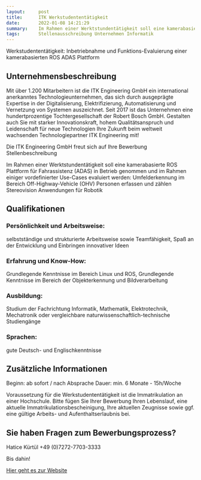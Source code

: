 ```yaml
---
layout:     post
title:      ITK Werkstudententätigkeit
date:       2022-01-08 14:21:29
summary:    Im Rahmen einer Werktstundentätigkeit soll eine kamerabasierte ROS Plattform für Fahrassistenz (ADAS) in Betrieb...
tags:		Stellenausschreibung Unternehmen Informatik
---
```

Werkstudententätigkeit: Inbetriebnahme und Funktions-Evaluierung einer kamerabasierten ROS ADAS Plattform

## Unternehmensbeschreibung

Mit über 1.200 Mitarbeitern ist die ITK Engineering GmbH ein international anerkanntes Technologieunternehmen, das sich durch ausgeprägte Expertise in der Digitalisierung, Elektrifizierung, Automatisierung und Vernetzung von Systemen auszeichnet. Seit 2017 ist das Unternehmen eine hundertprozentige Tochtergesellschaft der Robert Bosch GmbH. Gestalten auch Sie mit starker Innovationskraft, hohem Qualitätsanspruch und Leidenschaft für neue Technologien Ihre Zukunft beim weltweit wachsenden Technologiepartner ITK Engineering mit!

Die ITK Engineering GmbH freut sich auf Ihre Bewerbung
Stellenbeschreibung

Im Rahmen einer Werktstundentätigkeit soll eine kamerabasierte ROS Plattform für Fahrassistenz (ADAS) in Betrieb genommen und im Rahmen einiger vordefinierter Use-Cases evaluiert werden:
     Umfelderkennung im Bereich Off-Highway-Vehicle (OHV)
     Personen erfassen und zählen
     Stereovision Anwendungen für Robotik 

## Qualifikationen 

### Persönlichkeit und Arbeitsweise: 
selbstständige und strukturierte Arbeitsweise sowie Teamfähigkeit, Spaß an der Entwicklung und Einbringen innovativer Ideen
### Erfahrung und Know-How: 
Grundlegende Kenntnisse im Bereich Linux und ROS, Grundlegende Kenntnisse im Bereich der Objekterkennung und Bildverarbeitung
### Ausbildung: 
Studium der Fachrichtung Informatik, Mathematik, Elektrotechnik, Mechatronik oder vergleichbare naturwissenschaftlich-technische Studiengänge
### Sprachen: 
gute Deutsch- und Englischkenntnisse

## Zusätzliche Informationen

Beginn: ab sofort / nach Absprache
Dauer: min. 6 Monate - 15h/Woche

Voraussetzung für die Werkstudententätigkeit ist die Immatrikulation an einer Hochschule.
Bitte fügen Sie Ihrer Bewerbung Ihren Lebenslauf, eine aktuelle Immatrikulationsbescheinigung, Ihre aktuellen Zeugnisse sowie ggf. eine gültige Arbeits- und Aufenthaltserlaubnis bei.

## Sie haben Fragen zum Bewerbungsprozess?
Hatice Kürtül
+49 (0)7272-7703-3333

Bis dahin!

[Hier geht es zur Website](https://jobs.smartrecruiters.com/BoschGroup/743999786520803-werkstudententatigkeit-inbetriebnahme-und-funktions-evaluierung-einer-kamerabasierten-ros-adas-plattform)

